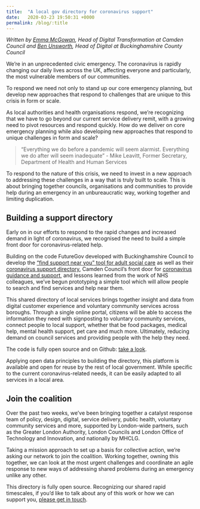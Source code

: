 ```yaml
---
title:  "A local gov directory for coronavirus support"
date:   2020-03-23 19:50:31 +0000
permalink: /blog/:title
---
```

*Written by [Emma McGowan](https://twitter.com/Emm_McG), Head of Digital Transformation at Camden Council and 
[Ben Unsworth](https://twitter.com/benunsworth), Head of Digital at Buckinghamshire County Council*

We’re in an unprecedented civic emergency. The coronavirus is rapidly changing our daily lives across the UK, affecting everyone and particularly, the most vulnerable members of our communities.

To respond we need not only to stand up our core emergency planning, but develop new approaches that respond to challenges that are unique to this crisis in form or scale.

As local authorities and health organisations respond, we’re recognizing that we have to go beyond our current service delivery remit, with a growing need to pivot resources and respond quickly. How do we deliver on core emergency planning while also developing new approaches that respond to unique challenges in form and scale?

> “Everything we do before a pandemic will seem alarmist. Everything we do after will seem inadequate” - Mike Leavitt, Former Secretary, Department of Health and Human Services

To respond to the nature of this crisis, we need to invest in a new approach to addressing these challenges in a way that is truly built to scale. This is about bringing together councils, organisations and communities to provide help during an emergency in an unbureaucratic way, working together and limiting duplication.

## Building a support directory

Early on in our efforts to respond to the rapid changes and increased demand in light of coronavirus, we recognised the need to build a simple front door for coronavirus-related help. 

Building on the code FutureGov developed with Buckinghamshire Council to develop the [“find support near you” tool for adult social care](https://github.com/wearefuturegov/bucks-service-directory) as well as their [coronavirus support directory](https://directory.buckinghamshire.gov.uk/), Camden Council’s front door for [coronavirus guidance and support](https://www.camden.gov.uk/coronavirus-covid-19), and lessons learned from the work of NHS colleagues, we’ve begun prototyping a simple tool which will allow people to search and find services and help near them. 

This shared directory of local services brings together insight and data from digital customer experience and voluntary community services across boroughs. Through a single online portal, citizens will be able to access the information they need with signposting to voluntary community services, connect people to local support, whether that be food packages, medical help, mental health support, pet care and much more. Ultimately, reducing demand on council services and providing people with the help they need. 

The code is fully open source and on Github: [take a look](http://github.com/wearefuturegov/camden-service-directory).

Applying open data principles to building the directory, this platform is available and open for reuse by the rest of local government. While specific to the current coronavirus-related needs, it can be easily adapted to all services in a local area. 


## Join the coalition

Over the past two weeks, we’ve been bringing together a catalyst response team of policy, design, digital, service delivery, public health, voluntary community services and more, supported by London-wide partners, such as the Greater London Authority, London Councils and London Office of Technology and Innovation, and nationally by MHCLG.

Taking a mission approach to set up a basis for collective action, we’re asking our network to join the coalition. Working together, owning this together, we can look at the most urgent challenges and coordinate an agile response to new ways of addressing shared problems during an emergency unlike any other.

This directory is fully open source. Recognizing our shared rapid timescales, if you’d like to talk about any of this work or how we can support you, [please get in touch](mailto:hello@wearefuturegov.com).
